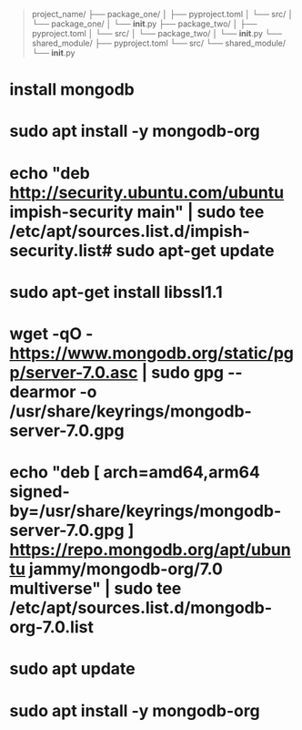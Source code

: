 > project_name/
        ├── package_one/
        │   ├── pyproject.toml
        │   └── src/
        │       └── package_one/
        │           └── __init__.py
        ├── package_two/
        │   ├── pyproject.toml
        │   └── src/
        │       └── package_two/
        │           └── __init__.py
        └── shared_module/
            ├── pyproject.toml
            └── src/
                └── shared_module/
                    └── __init__.py


# install mongodb
# sudo apt install -y mongodb-org
# echo "deb http://security.ubuntu.com/ubuntu impish-security main" | sudo tee /etc/apt/sources.list.d/impish-security.list# sudo apt-get update
# sudo apt-get install libssl1.1
# wget -qO - https://www.mongodb.org/static/pgp/server-7.0.asc | sudo gpg --dearmor -o /usr/share/keyrings/mongodb-server-7.0.gpg
# echo "deb [ arch=amd64,arm64 signed-by=/usr/share/keyrings/mongodb-server-7.0.gpg ] https://repo.mongodb.org/apt/ubuntu jammy/mongodb-org/7.0 multiverse" | sudo tee /etc/apt/sources.list.d/mongodb-org-7.0.list
# sudo apt update
# sudo apt install -y mongodb-org
